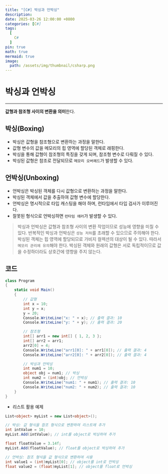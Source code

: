 ```yaml
---
title: "[C#] 박싱과 언박싱"
description: 
date: 2025-03-26 12:00:00 +0800
categories: [C#]
tags:
  [
    C#
  ]
pin: true
math: true
mermaid: true
image:
  path: /assets/img/thumbnail/csharp.png
---
```


# 박싱과 언박싱
--- 

**값형과 참조형 사이의 변환을 의미**한다.

## 박싱(Boxing)
  - 박싱은 값형을 참조형으로 변환하는 과정을 말한다.
  - 값형 변수의 값을 메모리의 힙 영역에 할당된 객체로 래핑한다.
  - 박싱을 통해 값형이 참조형의 특징을 갖게 되며, 참조형 변수로 다뤄질 수 있다.
  - 박싱된 값형은 참조로 전달되므로 `메모리 오버헤드`가 발생할 수 있다.

## 언박싱(Unboxing)
  - 언박싱은 박싱된 객체를 다시 값형으로 변환하는 과정을 말한다.
  - 박싱된 객체에서 값을 추출하여 값형 변수에 할당한다.
  - 언박싱은 명시적으로 타입 캐스팅을 해야 하며, 런타임에서 타입 검사가 이루어진다.
  - 잘못된 형식으로 언박싱하면 `런타임 에러`가 발생할 수 있다.

> 박싱과 언박싱은 값형과 참조형 사이의 변환 작업이므로 성능에 영향을 미칠 수 있다. 반복적인 박싱과 언박싱은 `성능 저하`를 초래할 수 있으므로 주의해야 한다.
> 박싱된 객체는 힙 영역에 할당되므로 가비지 컬렉션의 대상이 될 수 있다. 따라서 `메모리 관리에 유의`해야 한다.
> 박싱된 객체와 원래의 값형은 서로 독립적이므로 값을 수정하더라도 상호간에 영향을 주지 않는다.

## 코드

```c#
class Program
{
    static void Main()
    {
        // 값형
        int x = 10;
        int y = x;
        y = 20;
        Console.WriteLine("x: " + x); // 출력 결과: 10
        Console.WriteLine("y: " + y); // 출력 결과: 20

        // 참조형
        int[] arr1 = new int[] { 1, 2, 3 };
        int[] arr2 = arr1;
        arr2[0] = 4;
        Console.WriteLine("arr1[0]: " + arr1[0]); // 출력 결과: 4
        Console.WriteLine("arr2[0]: " + arr2[0]); // 출력 결과: 4

        // 박싱과 언박싱
        int num1 = 10;
        object obj = num1; // 박싱
        int num2 = (int)obj; // 언박싱
        Console.WriteLine("num1: " + num1); // 출력 결과: 10
        Console.WriteLine("num2: " + num2); // 출력 결과: 10
    }
}
```

- 리스트 활용 예제

```c#
List<object> myList = new List<object>();

// 박싱: 값 형식을 참조 형식으로 변환하여 리스트에 추가
int intValue = 10;
myList.Add(intValue); // int를 object로 박싱하여 추가

float floatValue = 3.14f;
myList.Add(floatValue); // float를 object로 박싱하여 추가

// 언박싱: 참조 형식을 값 형식으로 변환하여 사용
int value1 = (int)myList[0]; // object를 int로 언박싱
float value2 = (float)myList[1]; // object를 float로 언박싱
```